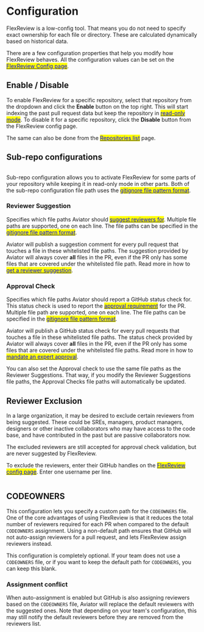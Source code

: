 # Configuration

FlexReview is a low-config tool. That means you do not need to specify exact ownership for each file or directory. These are calculated dynamically based on historical data.

There are a few configuration properties that help you modify how FlexReview behaves. All the configuration values can be set on the [<mark style="color:blue;">FlexReview Config page</mark>](https://app.aviator.co/flexreview/config).

## Enable / Disable

To enable FlexReview for a specific repository, select that repository from the dropdown and click the **Enable** button on the top right. This will start indexing the past pull request data but keep the repository in [<mark style="color:blue;">read-only mode</mark>](../concepts/read-only-mode.md). To disable it for a specific repository, click the **Disable** button from the FlexReview config page.

The same can also be done from the [<mark style="color:blue;">Repositories list</mark>](https://app.aviator.co/github/repos) page.

## Sub-repo configurations

<figure><img src="../../.gitbook/assets/Screenshot 2024-02-10 at 2.52.00 PM.png" alt=""><figcaption></figcaption></figure>

Sub-repo configuration allows you to activate FlexReview for some parts of your repository while keeping it in read-only mode in other parts. Both of the sub-repo configuration file path uses the [<mark style="color:blue;">gitignore file pattern format</mark>](https://git-scm.com/docs/gitignore#\_pattern\_format).

### Reviewer Suggestion

Specifies which file paths Aviator should [<mark style="color:blue;">suggest reviewers for</mark>](../concepts/reviewer-suggestion-and-assignment.md). Multiple file paths are supported, one on each line. The file paths can be specified in the [<mark style="color:blue;">gitignore file pattern format</mark>](https://git-scm.com/docs/gitignore#\_pattern\_format).

Aviator will publish a suggestion comment for every pull request that touches a file in these whitelisted file paths. The suggestion provided by Aviator will always cover **all** files in the PR, even if the PR only has some files that are covered under the whitelisted file path. Read more in how to [<mark style="color:blue;">get a reviewer suggestion</mark>](../how-to-guides/get-reviewer-suggestion.md).

### Approval Check

Specifies which file paths Aviator should report a GitHub status check for. This status check is used to report the [<mark style="color:blue;">approval requirement</mark>](../concepts/approval-requirements.md) for the PR. Multiple file path are supported, one on each line. The file paths can be specified in the [<mark style="color:blue;">gitignore file pattern format</mark>](https://git-scm.com/docs/gitignore#\_pattern\_format).

Aviator will publish a GitHub status check for every pull requests that touches a file in these whitelisted file paths. The status check provided by Aviator will always cover **all** files in the PR, even if the PR only has some files that are covered under the whitelisted file paths. Read more in how to [<mark style="color:blue;">mandate an expert approval</mark>](../how-to-guides/mandate-an-expert-approval.md).

You can also set the Approval check to use the same file paths as the Reviewer Suggestions. That way, if you modify the Reviewer Suggestions file paths, the Approval Checks file paths will automatically be updated.

## Reviewer Exclusion

In a large organization, it may be desired to exclude certain reviewers from being suggested. These could be SREs, managers, product managers, designers or other inactive collaborators who may have access to the code base, and have contributed in the past but are passive collaborators now.&#x20;

The excluded reviewers are still accepted for approval check validation, but are never suggested by FlexReview.

To exclude the reviewers, enter their GitHub handles on the [<mark style="color:blue;">FlexReview config page</mark>](https://app.aviator.co/flexreview/config). Enter one username per line.

<figure><img src="../../.gitbook/assets/Screenshot 2024-02-10 at 2.43.57 PM (1).png" alt=""><figcaption></figcaption></figure>

## CODEOWNERS

This configuration lets you specify a custom path for the `CODEOWNERS` file. One of the core advantages of using FlexReview is that it reduces the total number of reviewers required for each PR when compared to the default `CODEOWNERS` assignment. Using a non-default path ensures that GitHub will not auto-assign reviewers for a pull request, and lets FlexReview assign reviewers instead.

This configuration is completely optional. If your team does not use a `CODEOWNERS` file, or if you want to keep the default path for `CODEOWNERS`, you can keep this blank.

### Assignment conflict

When auto-assignment is enabled but GitHub is also assigning reviewers based on the `CODEOWNERS` file, Aviator will replace the default reviewers with the suggested ones. Note that depending on your team's configuration, this may still notify the default reviewers before they are removed from the reviewers list.

